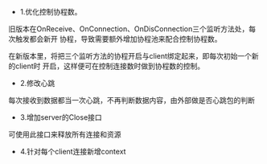 - 1.优化控制协程数。

旧版本在OnReceive、OnConnection、OnDisConnection三个监听方法处，每次触发都会新开
协程，导致需要额外增加协程池来配合控制协程数。

在新版本里，将把三个监听方法的协程开启与client绑定起来，即每次初始一个新的client时
开启，这样便可在控制连接数时做到协程数的控制。

- 2.修改心跳

每次接收到数据都当一次心跳，不再判断数据内容，由外部做是否心跳包的判断

- 3.增加server的Close接口

可使用此接口来释放所有连接和资源

- 4.针对每个client连接新增context